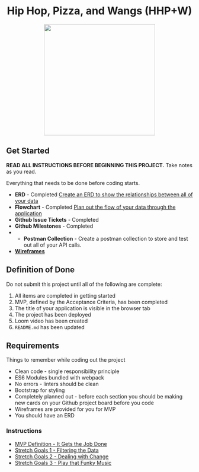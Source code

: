 <div style="text-align:center">
<h1>Hip Hop, Pizza, and Wangs (HHP+W)</h1>

<image src="https://user-images.githubusercontent.com/29741570/205346767-a182560c-64a6-4cfa-80b3-0d64cf998242.png" style="height:300px;"></image></div>

## Get Started
**READ ALL INSTRUCTIONS BEFORE BEGINNING THIS PROJECT.** Take notes as you read.

Everything that needs to be done before coding starts.

* **ERD** - Completed [ Create an ERD to show the relationships between all of  your data](https://dbdiagram.io/d/67522fcbe9daa85acad4b9fe)
* **Flowchart** - Completed [Plan out the flow of your data through the application](https://lucid.app/lucidspark/90674704-b472-42b4-aac8-10c983c43d21/edit?beaconFlowId=704ACA901A059082&invitationId=inv_a4480cf9-2d4d-48bb-adce-80089792af29&page=0_0#)
* **Github Issue Tickets** - Completed
* **Github Milestones** - Completed
* * **Postman Collection** - Create a postman collection to store and test out all of your API calls.
* **[Wireframes](https://www.figma.com/file/4y3EZddALuBR3ouSEM57Np/MVP?node-id=0%3A1)** 

## Definition of Done

Do not submit this project until all of the following are complete:

1. All items are completed in getting started
1. MVP, defined by the Acceptance Criteria, has been completed
1. The title of your application is visible in the browser tab
1. The project has been deployed
1. Loom video has been created
1. `README.md` has been updated

## Requirements

Things to remember while coding out the project

* Clean code - single responsibility principle
* ES6 Modules bundled with webpack
* No errors - linters should be clean
* Bootstrap for styling
* Completely planned out - before each section you should be making new cards on your Github project board before you code
* Wireframes are provided for you for MVP
* You should have an ERD

### Instructions

* [MVP Definition - It Gets the Job Done](./instructions/mvp.md)
* [Stretch Goals 1 - Filtering the Data](./instructions/stretch-1.md)
* [Stretch Goals 2 - Dealing with Change](./instructions/stretch-2.md)
* [Stretch Goals 3 - Play that Funky Music](./instructions/stretch-3.md)
